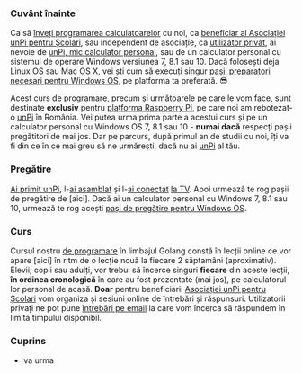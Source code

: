 
### Cuvânt înainte

Ca să [înveți programarea calculatoarelor](https://start.unpi.ro/invat/programare/) cu noi, ca [beneficiar al Asociației unPi pentru Școlari](https://start.unpi.ro/vreau/), sau independent de asociație, ca [utilizator privat](https://start.unpi.ro/privat/), ai nevoie de [unPi, mic calculator personal](https://start.unpi.ro/spec/), sau de un calculator personal cu sistemul de operare Windows versiunea 7, 8.1 sau 10. Dacă folosești deja Linux OS sau Mac OS X, vei ști cum să execuți singur [pașii preparatori necesari pentru Windows OS](https://go.unpi.ro/pregatire/windows), pe platforma ta preferată. 😎

Acest curs de programare, precum și următoarele pe care le vom face, sunt destinate **exclusiv** pentru [platforma Raspberry Pi](https://www.raspberrypi.org/), pe care noi am rebotezat-o [unPi](https://start.unpi.ro/spec/pc/) în România. Vei putea urma prima parte a acestui curs și pe un calculator personal cu Windows OS 7, 8.1 sau 10 - **numai dacă** respecți pașii pregătitori de mai jos. Dar pe parcurs, după primul an de studii cu noi, îți va fi din ce în ce mai greu să ne urmărești, dacă nu ai [unPi](https://start.unpi.ro/spec/) al tău.

### Pregătire

[Ai primit unPi](https://vimeo.com/329034464), l-[ai asamblat](https://vimeo.com/329035192) și l-[ai conectat](https://vimeo.com/329036345) [la TV](https://vimeo.com/329037141). Apoi urmează te rog pașii de pregătire de [aici]. Dacă ai un calculator personal cu Windows 7, 8.1 sau 10, urmează te rog acești [pași de pregătire pentru Windows OS](https://go.unpi.ro/pregatire/windows).

### Curs

Cursul nostru [de programare](https://start.unpi.ro/dece/) în limbajul Golang constă în lecții online ce vor apare [aici] în ritm de o lecție nouă la fiecare 2 săptamâni (aproximativ). Elevii, copii sau adulți, vor trebui să încerce singuri **fiecare** din aceste lecții, **în ordinea cronologică** în care au fost prezentate (mai jos), pe calculatorul lor personal de acasă. **Doar** pentru beneficiarii [Asociației unPi pentru Școlari](https://www.unpi.ro/) vom organiza și sesiuni online de întrebări și răspunsuri. Utilizatorii privați ne pot pune [întrebări pe email]() la care vom încerca să răspundem în limita timpului disponibil.

### Cuprins

- va urma
